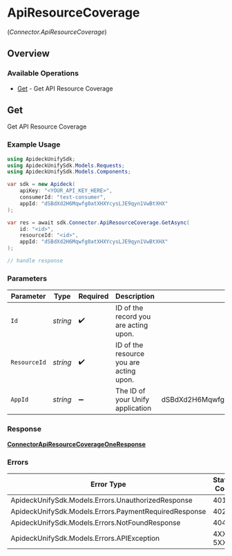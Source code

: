 # ApiResourceCoverage
(*Connector.ApiResourceCoverage*)

## Overview

### Available Operations

* [Get](#get) - Get API Resource Coverage

## Get

Get API Resource Coverage

### Example Usage

```csharp
using ApideckUnifySdk;
using ApideckUnifySdk.Models.Requests;
using ApideckUnifySdk.Models.Components;

var sdk = new Apideck(
    apiKey: "<YOUR_API_KEY_HERE>",
    consumerId: "test-consumer",
    appId: "dSBdXd2H6Mqwfg0atXHXYcysLJE9qyn1VwBtXHX"
);

var res = await sdk.Connector.ApiResourceCoverage.GetAsync(
    id: "<id>",
    resourceId: "<id>",
    appId: "dSBdXd2H6Mqwfg0atXHXYcysLJE9qyn1VwBtXHX"
);

// handle response
```

### Parameters

| Parameter                               | Type                                    | Required                                | Description                             | Example                                 |
| --------------------------------------- | --------------------------------------- | --------------------------------------- | --------------------------------------- | --------------------------------------- |
| `Id`                                    | *string*                                | :heavy_check_mark:                      | ID of the record you are acting upon.   |                                         |
| `ResourceId`                            | *string*                                | :heavy_check_mark:                      | ID of the resource you are acting upon. |                                         |
| `AppId`                                 | *string*                                | :heavy_minus_sign:                      | The ID of your Unify application        | dSBdXd2H6Mqwfg0atXHXYcysLJE9qyn1VwBtXHX |

### Response

**[ConnectorApiResourceCoverageOneResponse](../../Models/Requests/ConnectorApiResourceCoverageOneResponse.md)**

### Errors

| Error Type                                            | Status Code                                           | Content Type                                          |
| ----------------------------------------------------- | ----------------------------------------------------- | ----------------------------------------------------- |
| ApideckUnifySdk.Models.Errors.UnauthorizedResponse    | 401                                                   | application/json                                      |
| ApideckUnifySdk.Models.Errors.PaymentRequiredResponse | 402                                                   | application/json                                      |
| ApideckUnifySdk.Models.Errors.NotFoundResponse        | 404                                                   | application/json                                      |
| ApideckUnifySdk.Models.Errors.APIException            | 4XX, 5XX                                              | \*/\*                                                 |